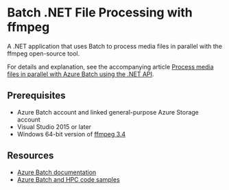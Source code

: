 # Batch .NET File Processing with ffmpeg

A .NET application that uses Batch to process media files in parallel with the ffmpeg open-source tool. 

For details and explanation, see the accompanying article [Process media files in parallel with Azure Batch using the .NET API](https://docs.microsoft.com/azure/batch/tutorial-parallel-dotnet).

## Prerequisites

- Azure Batch account and linked general-purpose Azure Storage account
- Visual Studio 2015 or later
- Windows 64-bit version of [ffmpeg 3.4](https://ffmpeg.zeranoe.com/builds/win64/static/ffmpeg-3.4-win64-static.zip)

## Resources

- [Azure Batch documentation](https://docs.microsoft.com/azure/batch/)
- [Azure Batch and HPC code samples](https://github.com/Azure/azure-batch-samples)
